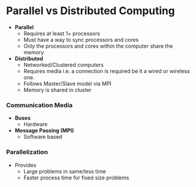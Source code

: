 # Parallel vs Distributed Computing
- **Parallel**
	- Requires at least 1+ processors
	- Must have a way to sync processors and cores
	- Only the processors and cores within the computer share the memory
- **Distributed**
	- Networked/Clustered computers
	- Requires media i.e. a connection is required be it a wired or wireless one.
	- Follows Master/Slave model via MPI
	- Memory is shared in cluster

### Communication Media
- **Buses**
	- Hardware
- **Message Passing (MPI)**
	- Software based

### Parallelization
- Provides
	- Large problems in same/less time
	- Faster process time for fixed size problems
